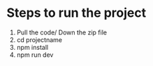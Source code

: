 # Steps to run the project
1. Pull the code/ Down the zip file
2. cd projectname
2. npm install
4. npm run dev

